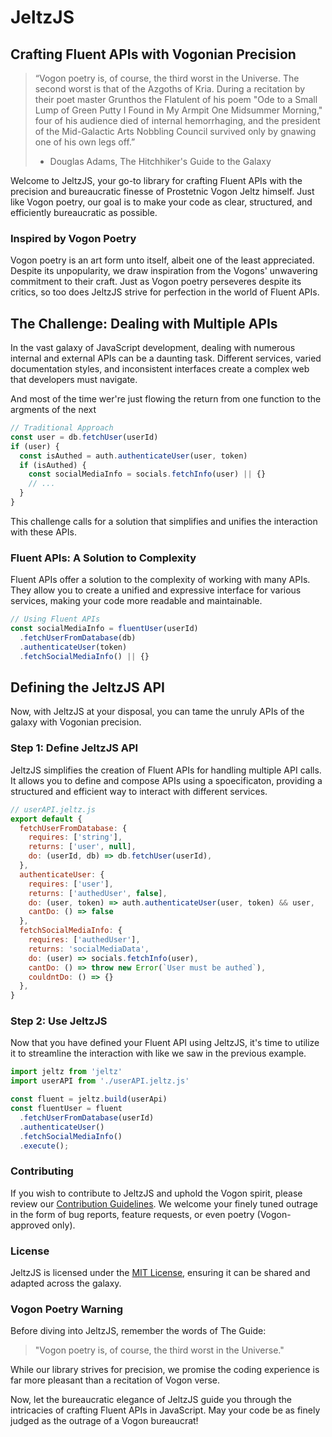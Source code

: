 # JeltzJS
## Crafting Fluent APIs with Vogonian Precision

> “Vogon poetry is, of course, the third worst in the Universe.
> The second worst is that of the Azgoths of Kria.
> During a recitation by their poet master Grunthos the Flatulent of his poem
> "Ode to a Small Lump of Green Putty I Found in My Armpit One Midsummer Morning,"
> four of his audience died of internal hemorrhaging,
> and the president of the Mid-Galactic Arts Nobbling Council survived only by gnawing one of his own legs off.”
>
> - Douglas Adams, The Hitchhiker's Guide to the Galaxy

Welcome to JeltzJS, 
your go-to library for crafting Fluent APIs with the precision and bureaucratic finesse of Prostetnic Vogon Jeltz himself.
Just like Vogon poetry,
our goal is to make your code as clear,
structured, and efficiently bureaucratic as possible.

### Inspired by Vogon Poetry

Vogon poetry is an art form unto itself,
albeit one of the least appreciated.
Despite its unpopularity,
we draw inspiration from the Vogons' unwavering commitment to their craft.
Just as Vogon poetry perseveres despite its critics,
so too does JeltzJS strive for perfection in the world of Fluent APIs.

## The Challenge: Dealing with Multiple APIs

In the vast galaxy of JavaScript development,
dealing with numerous internal and external APIs can be a daunting task.
Different services,
varied documentation styles,
and inconsistent interfaces create a complex web that developers must navigate.

And most of the time wer're just flowing the return from one function to the argments of the next
```javascript
// Traditional Approach
const user = db.fetchUser(userId)
if (user) {
  const isAuthed = auth.authenticateUser(user, token)
  if (isAuthed) {
    const socialMediaInfo = socials.fetchInfo(user) || {}
    // ...
  }
}
```

This challenge calls for a solution that simplifies and unifies the interaction with these APIs.

### Fluent APIs: A Solution to Complexity

Fluent APIs offer a solution to the complexity of working with many APIs.
They allow you to create a unified and expressive interface for various services,
making your code more readable and maintainable.

```javascript
// Using Fluent APIs
const socialMediaInfo = fluentUser(userId)
  .fetchUserFromDatabase(db)
  .authenticateUser(token)
  .fetchSocialMediaInfo() || {}
```

## Defining the JeltzJS API

Now,
with JeltzJS at your disposal,
you can tame the unruly APIs of the galaxy with Vogonian precision.

### Step 1: Define JeltzJS API

JeltzJS simplifies the creation of Fluent APIs for handling multiple API calls.
It allows you to define and compose APIs using a spoecificaton,
providing a structured and efficient way to interact with different services.

```javascript
// userAPI.jeltz.js
export default {
  fetchUserFromDatabase: {
    requires: ['string'],
    returns: ['user', null],
    do: (userId, db) => db.fetchUser(userId),
  },
  authenticateUser: {
    requires: ['user'],
    returns: ['authedUser', false],
    do: (user, token) => auth.authenticateUser(user, token) && user,
    cantDo: () => false
  },
  fetchSocialMediaInfo: {
    requires: ['authedUser'],
    returns: 'socialMediaData',
    do: (user) => socials.fetchInfo(user),
    cantDo: () => throw new Error(`User must be authed`),
    couldntDo: () => {}
  },
}
```

### Step 2: Use JeltzJS

Now that you have defined your Fluent API using JeltzJS,
it's time to utilize it to streamline the interaction with like we saw in the previous example.

```javascript
import jeltz from 'jeltz'
import userAPI from './userAPI.jeltz.js'

const fluent = jeltz.build(userApi)
const fluentUser = fluent
  .fetchUserFromDatabase(userId)
  .authenticateUser()
  .fetchSocialMediaInfo()
  .execute();
```

### Contributing

If you wish to contribute to JeltzJS and uphold the Vogon spirit, please review our [Contribution Guidelines](CONTRIBUTING.md).
We welcome your finely tuned outrage in the form of bug reports, feature requests, or even poetry (Vogon-approved only).

### License

JeltzJS is licensed under the [MIT License](LICENSE.md), ensuring it can be shared and adapted across the galaxy.

### Vogon Poetry Warning

Before diving into JeltzJS, remember the words of The Guide:

> "Vogon poetry is, of course, the third worst in the Universe."

While our library strives for precision, we promise the coding experience is far more pleasant than a recitation of Vogon verse.

Now, let the bureaucratic elegance of JeltzJS guide you through the intricacies of crafting Fluent APIs in JavaScript.
May your code be as finely judged as the outrage of a Vogon bureaucrat!
